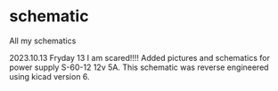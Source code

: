 # schematic
All my schematics

2023.10.13 Fryday 13 I am scared!!!!
Added pictures and schematics for power supply S-60-12 12v 5A.
This schematic was reverse engineered using kicad version 6.



